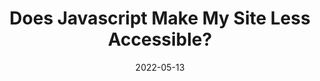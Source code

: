 ---
date: 2022-05-13
draft: true
permalink: false
publisher: boiaorg
tags:
  - accessibility
  - javascript
  - wcag
target_url: https://www.boia.org/blog/does-javascript-make-my-site-less-accessible
title: Does Javascript Make My Site Less Accessible?
---